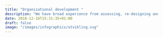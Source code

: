 ```yaml
---
title: "Organizational development "
description: "We have broad experience from assessing, re-designing and implementing new procurement organizations and principles "
date: 2018-12-16T15:31:35+01:00
draft: false
image: "/images/infographics/utvikling.svg"
---
```

